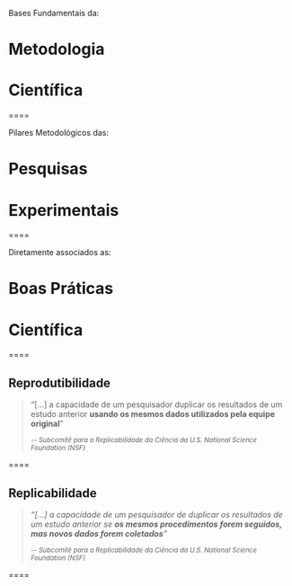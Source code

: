 Bases Fundamentais da:

# Metodologia 
# Científica

====

Pilares Metodológicos das:

# Pesquisas 
# Experimentais

====

Diretamente associados as:

# Boas Práticas 
# Científica

====

## Reprodutibilidade

> “[...] a capacidade de um pesquisador duplicar os resultados de um estudo anterior **usando os mesmos dados utilizados pela equipe original**”
>
> <small>-- <cite>Subcomitê para a Replicabilidade da Ciência da U.S. National Science Foundation (NSF)</cite> </small>

====

## Replicabilidade

> *“[...] a capacidade de um pesquisador de duplicar os resultados de um estudo anterior se **os mesmos procedimentos forem seguidos, mas novos dados forem coletados**”*
>
> <small>-- <cite>Subcomitê para a Replicabilidade da Ciência da U.S. National Science Foundation (NSF)</cite></small>

====
